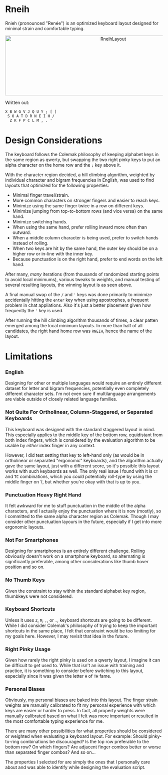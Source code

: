 # Rneih
Rnieh (pronounced "Renée") is an optimized keyboard layout designed for minimal strain and comfortable typing.

<p align="center">
<img width="675" height="191" alt="RneihLayout" src="https://github.com/user-attachments/assets/37ffaddb-ff5b-4c33-9516-46fd3089fef9" />
</p>

Written out:

```
X B W G V J Q U Y ; [ ]
 S O A T D R N E I H /
  Z K F P C L M , . '
```

# Design Considerations
The keyboard follows the Colemak philosophy of keeping alphabet keys in the same region as qwerty, but swapping the two right pinky keys to put an alpha character on the home row and the `;` key above it.

With the character region decided, a hill climbing algorithm, weighted by individual character and bigram frequencies in English, was used to find layouts that optimized for the following properties:

- Minimal finger travel/strain.
- More common characters on stronger fingers and easier to reach keys.
- Minimize using the same finger twice in a row on different keys.
- Minimize jumping from top-to-bottom rows (and vice versa) on the same hand.
- Minimize switching hands.
- When using the same hand, prefer rolling inward more often than outward.
- When a middle column character is being used, prefer to switch hands instead of rolling.
- When two keys are hit by the same hand, the outer key should be on a higher row or in-line with the inner key.
- Because punctuation is on the right hand, prefer to end words on the left hand.

After many, *many* iterations (from thousands of randomized starting points to avoid local minimums), various tweaks to weights, and manual testing of several resulting layouts, the winning layout is as seen above.

A final manual swap of the `/` and `'` keys was done primarily to minimize accidentally hitting the `enter` key when using apostrophes, a frequent problem in chat appliations. Also it's just a better placement given how frequently the `'` key is used.

After running the hill climbing algorithm thousands of times, a clear patten emerged among the local minimum layouts. In more than half of all candidates, the right hand home row was `RNEIH`, hence the name of the layout.

# Limitations

### English 
Designing for other or multiple languages would require an entirely different dataset for letter and bigram frequencies, potentially even completely different character sets. I'm not even sure if multilanguage arrangements are viable outside of closely related language families.

### Not Quite For Ortholinear, Column-Staggered, or Separated Keyboards
This keyboard was designed with the standard staggered layout in mind. This especially applies to the middle key of the bottom row, equidistant from both index fingers, which is considered by the evaluation algorithm to be usable by *either* index finger in any context.

However, I did test setting that key to left-hand only (as would be in ortholinear or separated "ergonomic" keyboards), and the algorithm actually gave the same layout, just with a different score, so it's possible this layout works with such keybaords as well. The only real issue I found with it is `CT` and `TC` combinations, which you *could* potentially roll-type by using the middle finger on `T`, but whether you're okay with that is up to you.

### Punctuation Heavy Right Hand
It felt awkward for me to stuff punctuation in the middle of the alpha characters, and I actually enjoy the punctuation where it is now (mostly), so I committed to the same alpha character region as Colemak. Though I may consider other punctuation layours in the future, especially if I get into more ergonomic layouts.

### Not For Smartphones
Designing for smartphones is an entirely different challenge. Rolling obviously doesn't work on a smartphone keyboard, so alternating is significantly preferable, among other considerations like thumb hover position and so on.

### No Thumb Keys
Given the constraint to stay within the standard alphabet key region, thumbkeys were not considered.

### Keyboard Shortcuts
Unless it uses `Z`, `M`, `,`, or `.`, keyboard shortcuts are going to be different. While I did consider Colemak's philosophy of trying to keep the important shortcuts in the same place, I felt that constraint would be too limiting for my goals here. However, I may revisit that idea in the future.

### Right Pinky Usage
Given how rarely the right pinky is used on a qwerty layout, I imagine it can be difficult to get used to. While that isn't an issue with training and practice, it is something to consider before switching to this layout, especially since it was given the letter `H` of `TH` fame.

### Personal Biases
Obviously, my personal biases are baked into this layout. The finger strain weights are manually calibrated to fit my personal experience with which keys are easier or harder to press. In fact, all property weights were manually calibrated based on what I felt was more important or resulted in the most comfortable typing experience for me.

There are many other possibilities for what properties should be considered or weighted when evaluating a keyboard layout. For example: Should pinky-to-ring combinations be discouraged? Is the top row preferable to the bottom row? On which fingers? Are adjacent finger combos better or worse than separated finger combos? And so on...

The properties I selected for are simply the ones that I personally care about and was able to identify while designing the evaluation script.

